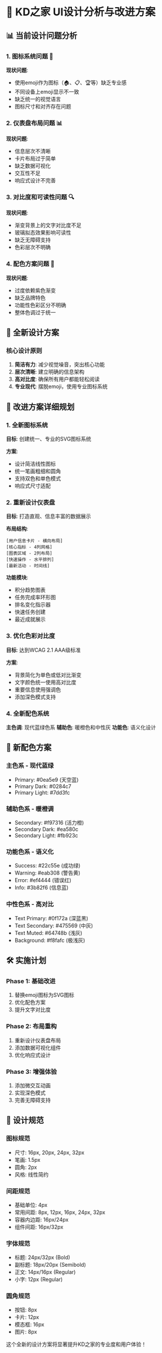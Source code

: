 # 🎨 KD之家 UI设计分析与改进方案

## 📊 当前设计问题分析

### 1. 图标系统问题 🎯
**现状问题**:
- 使用emoji作为图标（🏠、📋、🏆等）缺乏专业感
- 不同设备上emoji显示不一致
- 缺乏统一的视觉语言
- 图标尺寸和对齐存在问题

### 2. 仪表盘布局问题 📊
**现状问题**:
- 信息层次不清晰
- 卡片布局过于简单
- 缺乏数据可视化
- 交互性不足
- 响应式设计不完善

### 3. 对比度和可读性问题 🔍
**现状问题**:
- 渐变背景上的文字对比度不足
- 玻璃拟态效果影响可读性
- 缺乏无障碍支持
- 色彩层次不明确

### 4. 配色方案问题 🎨
**现状问题**:
- 过度依赖紫色渐变
- 缺乏品牌特色
- 功能性色彩区分不明确
- 整体色调过于统一

## 🚀 全新设计方案

### 核心设计原则
1. **简洁有力**: 减少视觉噪音，突出核心功能
2. **层次清晰**: 建立明确的信息架构
3. **高对比度**: 确保所有用户都能轻松阅读
4. **专业现代**: 摆脱emoji，使用专业图标系统

## 🎯 改进方案详细规划

### 1. 全新图标系统 
**目标**: 创建统一、专业的SVG图标系统

**方案**:
- 设计简洁线性图标
- 统一笔画粗细和圆角
- 支持双色和单色模式
- 响应式尺寸适配

### 2. 重新设计仪表盘
**目标**: 打造直观、信息丰富的数据展示

**布局结构**:
```
[用户信息卡片 - 横向布局]
[核心指标 - 4列网格]
[图表区域 - 2列布局]
[快速操作 - 水平排列]
[最新活动 - 时间线]
```

**功能模块**:
- 积分趋势图表
- 任务完成率环形图
- 排名变化指示器
- 快速任务创建
- 最近成就展示

### 3. 优化色彩对比度
**目标**: 达到WCAG 2.1 AAA级标准

**方案**:
- 背景简化为单色或低对比渐变
- 文字颜色统一使用高对比度
- 重要信息使用强调色
- 添加深色模式支持

### 4. 全新配色系统
**主色调**: 现代蓝绿色系
**辅助色**: 暖橙色和中性灰
**功能色**: 语义化设计

## 🎨 新配色方案

### 主色系 - 现代蓝绿
- Primary: #0ea5e9 (天空蓝)
- Primary Dark: #0284c7
- Primary Light: #7dd3fc

### 辅助色系 - 暖橙调
- Secondary: #f97316 (活力橙)
- Secondary Dark: #ea580c
- Secondary Light: #fb923c

### 功能色系 - 语义化
- Success: #22c55e (成功绿)
- Warning: #eab308 (警告黄)
- Error: #ef4444 (错误红)
- Info: #3b82f6 (信息蓝)

### 中性色系 - 高对比
- Text Primary: #0f172a (深蓝黑)
- Text Secondary: #475569 (中灰)
- Text Muted: #64748b (浅灰)
- Background: #f8fafc (极浅灰)

## 🛠️ 实施计划

### Phase 1: 基础改进
1. 替换emoji图标为SVG图标
2. 优化配色方案
3. 提升文字对比度

### Phase 2: 布局重构
1. 重新设计仪表盘布局
2. 添加数据可视化组件
3. 优化响应式设计

### Phase 3: 增强体验
1. 添加微交互动画
2. 实现深色模式
3. 完善无障碍支持

## 📱 设计规范

### 图标规范
- 尺寸: 16px, 20px, 24px, 32px
- 笔画: 1.5px
- 圆角: 2px
- 风格: 线性简约

### 间距规范
- 基础单位: 4px
- 常用间距: 8px, 12px, 16px, 24px, 32px
- 容器内边距: 16px/24px
- 组件间距: 16px/32px

### 字体规范
- 标题: 24px/32px (Bold)
- 副标题: 18px/20px (Semibold)
- 正文: 14px/16px (Regular)
- 小字: 12px (Regular)

### 圆角规范
- 按钮: 8px
- 卡片: 12px
- 模态框: 16px
- 图片: 8px

这个全新的设计方案将显著提升KD之家的专业度和用户体验！